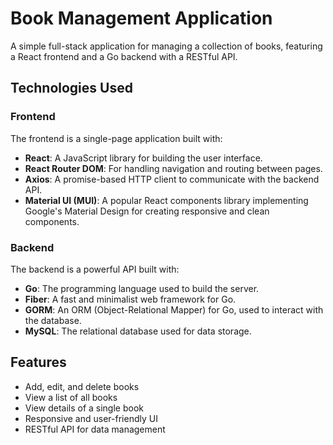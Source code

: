 # Book Management Application

A simple full-stack application for managing a collection of books, featuring a React frontend and a Go backend with a RESTful API.

## Technologies Used

### Frontend
The frontend is a single-page application built with:
- **React**: A JavaScript library for building the user interface.
- **React Router DOM**: For handling navigation and routing between pages.
- **Axios**: A promise-based HTTP client to communicate with the backend API.
- **Material UI (MUI)**: A popular React components library implementing Google's Material Design for creating responsive and clean components.

### Backend
The backend is a powerful API built with:
- **Go**: The programming language used to build the server.
- **Fiber**: A fast and minimalist web framework for Go.
- **GORM**: An ORM (Object-Relational Mapper) for Go, used to interact with the database.
- **MySQL**: The relational database used for data storage.

## Features
- Add, edit, and delete books
- View a list of all books
- View details of a single book
- Responsive and user-friendly UI
- RESTful API for data management
